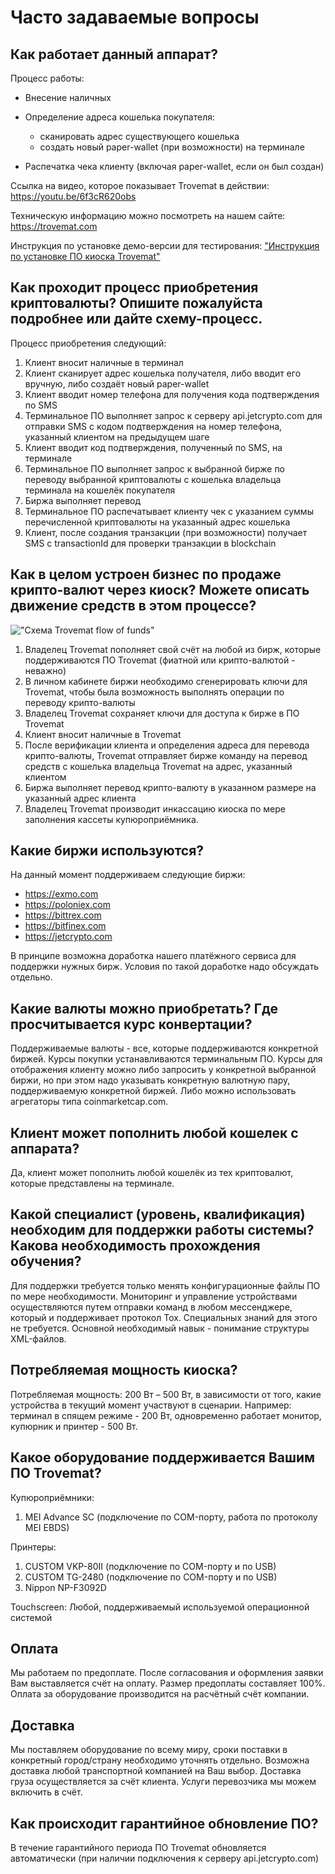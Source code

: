 # Часто задаваемые вопросы
## Как работает данный аппарат?
       
Процесс работы:
- Внесение наличных
- Определение адреса кошелька покупателя:
    
    - сканировать адрес существующего кошелька 
    - создать новый paper-wallet (при возможности) на терминале
- Распечатка чека клиенту (включая paper-wallet, если он был создан)

Ссылка на видео, которое показывает Trovemat в действии: https://youtu.be/6f3cR620obs

Техническую информацию можно посмотреть на нашем сайте: https://trovemat.com

Инструкция по установке демо-версии для тестирования: ["Инструкция по установке ПО киоска Trovemat"](https://github.com/trovemat/docs/blob/master/docs/Kiosk/Install%20[ru].md)
    
## Как проходит процесс приобретения криптовалюты? Опишите пожалуйста подробнее или дайте схему-процесс.

Процесс приобретения следующий: 
1. Клиент вносит наличные в терминал
1. Клиент сканирует адрес кошелька получателя, либо вводит его вручную, либо создаёт новый paper-wallet
1. Клиент вводит номер телефона для получения кода подтверждения по SMS 
1. Терминальное ПО выполняет запрос к серверу api.jetcrypto.com для отправки SMS с кодом подтверждения на номер телефона, указанный клиентом на предыдущем шаге
1. Клиент вводит код подтверждения, полученный по SMS, на терминале
1. Терминальное ПО выполняет запрос к выбранной бирже по переводу выбранной криптовалюты с кошелька владельца терминала на кошелёк покупателя
1. Биржа выполняет перевод
1. Терминальное ПО распечатывает клиенту чек с указанием суммы перечисленной криптовалюты на указанный адрес кошелька
1. Клиент, после создания транзакции (при возможности) получает SMS с transactionId для проверки транзакции в blockchain

## Как в целом устроен бизнес по продаже крипто-валют через киоск? Можете описать движение средств в этом процессе?

!["Схема Trovemat flow of funds"](https://github.com/trovemat/docs/blob/master/Kiosk/ru/img/Trovemat%20flow%20of%20funds.png)

1. Владелец Trovemat пополняет свой счёт на любой из бирж, которые поддерживаются ПО Trovemat (фиатной или крипто-валютой - неважно)
1. В личном кабинете биржи необходимо сгенерировать ключи для Trovemat, чтобы была возможность выполнять операции по переводу крипто-валюты
1. Владелец Trovemat сохраняет ключи для доступа к бирже в ПО Trovemat
1. Клиент вносит наличные в Trovemat
1. После верификации клиента и определения адреса для перевода крипто-валюты, Trovemat отправляет бирже команду на перевод средств с кошелька владельца Trovemat на адрес, указанный клиентом
1. Биржа выполняет перевод крипто-валюту в указанном размере на указанный адрес клиента
1. Владелец Trovemat производит инкассацию киоска по мере заполнения кассеты купюроприёмника.

## Какие биржи используются?
    
На данный момент поддерживаем следующие биржи: 
- https://exmo.com
- https://poloniex.com
- https://bittrex.com
- https://bitfinex.com
- https://jetcrypto.com

В принципе возможна доработка нашего платёжного сервиса для поддержки нужных бирж. Условия по такой доработке надо обсуждать отдельно.

## Какие валюты можно приобретать? Где просчитывается курс конвертации?
    
Поддерживаемые валюты - все, которые поддерживаются конкретной биржей. Курсы покупки устанавливаются терминальным ПО. Курсы для отображения клиенту можно либо запросить у конкретной выбранной биржи, но при этом надо указывать конкретную валютную пару, поддерживаемую конкретной биржей. Либо можно использовать агрегаторы типа coinmarketcap.com.

## Клиент может пополнить любой кошелек с аппарата? 

Да, клиент может пополнить любой кошелёк из тех криптовалют, которые представлены на терминале.

## Какой специалист (уровень, квалификация) необходим для поддержки работы системы? Какова необходимость прохождения обучения?
    
Для поддержки требуется только менять конфигурационные файлы ПО по мере необходимости. Мониторинг и управление устройствами осуществляются путем отправки команд в любом мессенджере, который и поддерживает протокол Tox. Специальных знаний для этого не требуется. Основной необходимый навык - понимание структуры XML-файлов.

## Потребляемая мощность киоска?
    
Потребляемая мощность: 200 Вт – 500 Вт, в зависимости от того, какие устройства в текущий момент участвуют в сценарии. Например: терминал в спящем режиме - 200 Вт, одновременно работает монитор, купюрник и принтер - 500 Вт.

## Какое оборудование поддерживается Вашим ПО Trovemat?
    
Купюроприёмники:
1. MEI Advance SC (подключение по COM-порту, работа по протоколу MEI EBDS)

Принтеры:
1. CUSTOM VKP-80II (подключение по COM-порту и по USB)
1. CUSTOM TG-2480 (подключение по COM-порту и по USB)
1. Nippon NP-F3092D

Touchscreen:
Любой, поддерживаемый используемой операционной системой

## Оплата
    
Мы работаем по предоплате. После согласования и оформления заявки Вам выставляется счёт на оплату. Размер предоплаты составляет 100%. Оплата за оборудование производится на расчётный счёт компании.

## Доставка
    
Мы поставляем оборудование по всему миру, сроки поставки в конкретный город/страну необходимо уточнять отдельно. Возможна доставка любой транспортной компанией на Ваш выбор. Доставка груза осуществляется за счёт клиента. Услуги перевозчика мы можем включить в счёт.

## Как происходит гарантийное обновление ПО?
    
В течение гарантийного периода ПО Trovemat обновляется автоматически (при наличии подключения к серверу api.jetcrypto.com)
